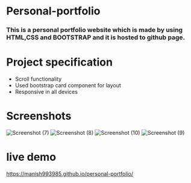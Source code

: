 # Personal-portfolio
### This is a personal portfolio website which is made by using HTML,CSS and BOOTSTRAP and it is hosted to github page.

# Project specification
* Scroll functionality
* Used bootstrap card component for layout
* Responsive in all devices

# Screenshots

![Screenshot (7)](https://user-images.githubusercontent.com/108053377/176608070-e16eb110-9506-47dc-bf15-288ede05af00.png)
![Screenshot (8)](https://user-images.githubusercontent.com/108053377/176608088-26409ab7-1f02-4559-9358-c94208247d26.png)
![Screenshot (10)](https://user-images.githubusercontent.com/108053377/176608118-bc7089b3-657f-4bfc-ad65-d06cbd2ffe78.png)
![Screenshot (9)](https://user-images.githubusercontent.com/108053377/176608138-a94e0582-7937-4d1e-a9f9-694f8aefda92.png)

# live demo
https://manish993985.github.io/personal-portfolio/


